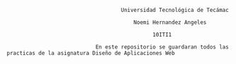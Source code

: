                                         Universidad Tecnológica de Tecámac

                                            Noemi Hernandez Angeles
                                            
                                                  10ITI1
                                              
                                En este repositorio se guardaran todos las practicas de la asignatura Diseño de Aplicaciones Web

